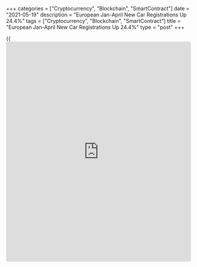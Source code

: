 +++
categories = ["Cryptocurrency", "Blockchain", "SmartContract"]
date = "2021-05-19"
description = "European Jan-April New Car Registrations Up 24.4%"
tags = ["Cryptocurrency", "Blockchain", "SmartContract"]
title = "European Jan-April New Car Registrations Up 24.4%"
type = "post"
+++

{{<iframe id="large-banner" src="https://www.bounty.group/#slide=6.0" width="100%" height="600" scrolling="no" style="border: 0px solid rgb(216, 221, 230); border-radius: 3px;">}}

European new passenger car registrations rose sharply in the first four
months of the year and there was a surge of over 200 percent in the
month of April alone due to the low base comparison of comparison last
year as sales were hurt by the [coronavirus][1] pandemic.

New car registrations rose 24.4 percent year-on-year in the January to
April period to 3.4 million units, data from the European Automobile
Manufacturers Association/ACEA showed Wednesday.

March and April sales provided substantial boost to the total for the
four months, the Brussels-based ACEA said.

Among the big four [markets][2], Italy and France logged the biggest
gains, 68.4 percent and 51.0 percent, respectively.

Spain registered sales growth of 18.8 percent and Germany logged a gain
of 7.8 percent.

In April, new car registrations jumped 218.6 percent in the European
Union because of last year's low base of comparison due to coronavirus
restrictions, ACEA said.

Sales rose for a second straight month. In March, sales grew 87.3
percent.

However, April's sales volume was almost 300,000 units lower than that
recorded in April 2019.

Across the EU region, several markets posted double- or even triple-
digit percentage gains in April.

Italy logged the biggest gain of 3,276.8%, among the major markets. That
was followed by Spain with 1,787.9 percent, France with 568.8 percent
and Germany with 90.0 percent.

For comments and feedback [contact](https://www.playgroundfx.com/contact/): editorial@rtt[news](https://www.letsplayfx.com/blog/forex-news-website/).com

[Economic News][3]

 **What parts of the world are seeing the best (and worst) economic
performances lately? Click[here][4] to check out our [Econ Scorecard][4]
and find out! See up-to-the-moment [ranking](https://www.playgroundfx.com/blog/crypto-exchange-ranking/)s for the best and worst
performers in [GDP][5], [unemployment rate][6], [inflation][4] and much
more.**

   1. www.rtt[news](https://www.letsplayfx.com/blog/forex-news-website/).com/list/coronavirus.aspx
   2. www.rtt[news](https://www.letsplayfx.com/blog/forex-news-website/).com/Content/Markets.aspx
   3. www.rtt[news](https://www.letsplayfx.com/blog/forex-news-website/).com/Content/EconomicNews.aspx
   4. www.rtt[news](https://www.letsplayfx.com/blog/forex-news-website/).com/economic-scorecard/world-rank/CPI/highest-performance.aspx
   5. www.rtt[news](https://www.letsplayfx.com/blog/forex-news-website/).com/economic-scorecard/world-rank/GDP/highest-performance.aspx
   6. www.rtt[news](https://www.letsplayfx.com/blog/forex-news-website/).com/economic-scorecard/world-rank/unemployment-rate/lowest-performance.aspx